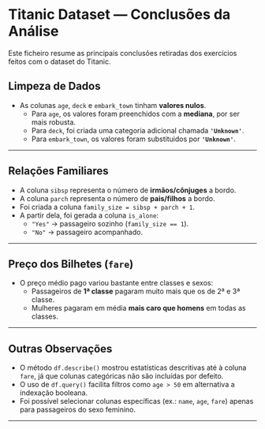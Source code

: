 # Titanic Dataset — Conclusões da Análise

Este ficheiro resume as principais conclusões retiradas dos exercícios feitos com o dataset do Titanic.  

## Limpeza de Dados
- As colunas `age`, `deck` e `embark_town` tinham **valores nulos**.  
  - Para `age`, os valores foram preenchidos com a **mediana**, por ser mais robusta.  
  - Para `deck`, foi criada uma categoria adicional chamada **`'Unknown'`**.
  - Para `embark_town`, os valores foram substituidos por **`'Unknown'`**.

---

## Relações Familiares
- A coluna `sibsp` representa o número de **irmãos/cônjuges** a bordo.  
- A coluna `parch` representa o número de **pais/filhos** a bordo.  
- Foi criada a coluna `family_size = sibsp + parch + 1`.  
- A partir dela, foi gerada a coluna `is_alone`:  
  - `"Yes"` → passageiro sozinho (`family_size == 1`).  
  - `"No"` → passageiro acompanhado.  

---

## Preço dos Bilhetes (`fare`)
- O preço médio pago variou bastante entre classes e sexos:  
  - Passageiros de **1ª classe** pagaram muito mais que os de 2ª e 3ª classe.  
  - Mulheres pagaram em média **mais caro que homens** em todas as classes.  

---

## Outras Observações
- O método `df.describe()` mostrou estatísticas descritivas até à coluna `fare`, já que colunas categóricas não são incluídas por defeito.  
- O uso de `df.query()` facilita filtros como `age > 50` em alternativa a indexação booleana.  
- Foi possível selecionar colunas específicas (ex.: `name`, `age`, `fare`) apenas para passageiros do sexo feminino.  

---